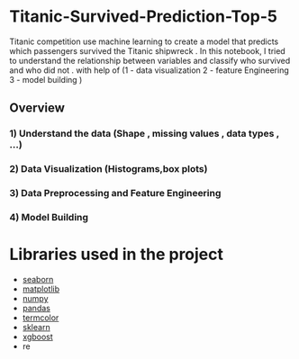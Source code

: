 # Titanic-Survived-Prediction-Top-5
Titanic  competition use machine learning to create a model that predicts which passengers survived the Titanic shipwreck . In this notebook, I tried to understand the relationship between variables and classify who survived and  who did not . with help of  (1 - data visualization  2 - feature Engineering  3 - model building )

## Overview 
### 1) Understand the data (Shape , missing values , data types , ...)

### 2) Data Visualization  (Histograms,box plots)

### 3) Data Preprocessing and Feature Engineering

### 4) Model Building 

# Libraries used in the project

- [seaborn](https://seaborn.pydata.org/)
- [matplotlib](https://matplotlib.org/)
- [numpy](https://numpy.org/)
- [pandas](https://pandas.pydata.org/)
- [termcolor](https://pypi.org/project/termcolor/)
- [sklearn](https://scikit-learn.org/stable/)
- [xgboost](https://xgboost.readthedocs.io/en/latest/index.html)
- re
